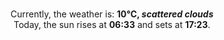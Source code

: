 <p  align="center"><br/>Currently, the weather is: <b> 10°C, <i>scattered clouds</i></b></br>Today, the sun rises at <b>06:33</b> and sets at <b>17:23</b>.</p>